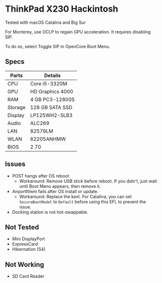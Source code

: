 # ThinkPad X230 Hackintosh
Tested with macOS Catalina and Big Sur

For Monterey, use OCLP to regain GPU acceleration. It requires disabling SIP.

To do so, select Toggle SIP in OpenCore Boot Menu.

## Specs
| Parts | Details |
| - | - |
| CPU | Core i5-3320M |
| GPU | HD Graphics 4000 |
| RAM | 4 GB PC3-12800S |
| Storage | 128 GB SATA SSD |
| Display | LP125WH2-SLB3 |
| Audio | ALC269 |
| LAN | 82579LM |
| WLAN | 62205ANHMW |
| BIOS | 2.70 |

## Issues
* POST hangs after OS reboot.
  * Workaround: Remove USB stick before reboot. If you didn't, just wait until Boot Menu appears, then remove it.
* AirportItlwm fails after OS install or update.
  * Workaround: Replace the kext. For Catalina, you can set `SecureBootModel` to `Default` before using this EFI, to prevent the issue.
* Docking station is not hot-swappable.

## Not Tested
* Mini DisplayPort
* ExpressCard
* Hibernation (S4)

## Not Working
* SD Card Reader
